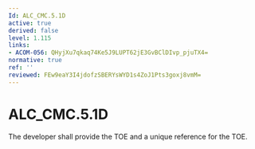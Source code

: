 ```yaml
---
Id: ALC_CMC.5.1D
active: true
derived: false
level: 1.115
links:
- ACOM-056: QHyjXu7qkaq74Ke5J9LUPT62jE3GvBClDIvp_pjuTX4=
normative: true
ref: ''
reviewed: FEw9eaY3I4jdofzSBERYsWYD1s4ZoJ1Pts3goxj8vmM=
---
```


# ALC_CMC.5.1D

The developer shall provide the TOE and a unique reference for the TOE.